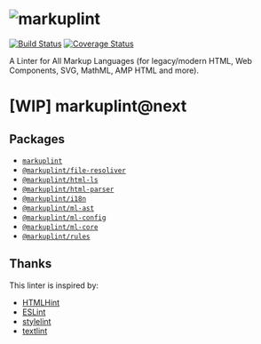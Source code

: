 # ![markuplint](https://cdn.rawgit.com/YusukeHirao/markuplint/HEAD/media/logo-v.svg)

<!-- [![npm version](https://badge.fury.io/js/markuplint.svg)](https://badge.fury.io/js/markuplint) -->

[![Build Status](https://travis-ci.org/markuplint/markuplint.svg?branch=next)](https://travis-ci.org/markuplint/markuplint) [![Coverage Status](https://coveralls.io/repos/github/markuplint/markuplint/badge.svg?branch=next)](https://coveralls.io/github/markuplint/markuplint?branch=next)

A Linter for All Markup Languages (for legacy/modern HTML, Web Components, SVG, MathML, AMP HTML and more).

# [WIP] markuplint@next

## Packages

-   [`markuplint`](./packages/markuplint)
-   [`@markuplint/file-resoliver`](./packages/@markuplint/file-resoliver)
-   [`@markuplint/html-ls`](./packages/@markuplint/html-ls)
-   [`@markuplint/html-parser`](./packages/@markuplint/html-parser)
-   [`@markuplint/i18n`](./packages/@markuplint/i18n)
-   [`@markuplint/ml-ast`](./packages/@markuplint/ml-ast)
-   [`@markuplint/ml-config`](./packages/@markuplint/ml-config)
-   [`@markuplint/ml-core`](./packages/@markuplint/ml-core)
-   [`@markuplint/rules`](./packages/@markuplint/rules)

## Thanks

This linter is inspired by:

-   [HTMLHint](http://htmlhint.com/)
-   [ESLint](https://eslint.org/)
-   [stylelint](https://stylelint.io/)
-   [textlint](https://textlint.github.io/)
